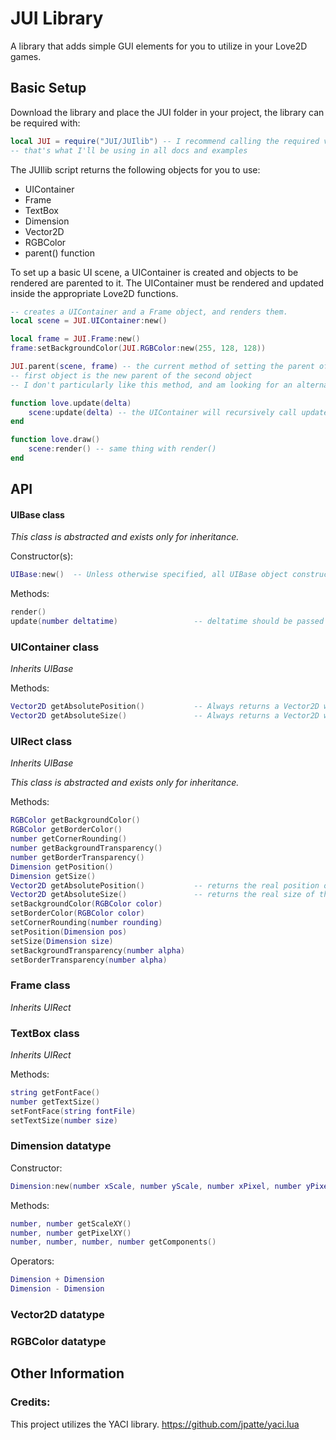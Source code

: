 # JUI Library
A library that adds simple GUI elements for you to utilize in your Love2D games.

## Basic Setup

Download the library and place the JUI folder in your project, the library can be required with:

```lua
local JUI = require("JUI/JUIlib") -- I recommend calling the required variable "JUI"
-- that's what I'll be using in all docs and examples

```
The JUIlib script returns the following objects for you to use:

- UIContainer
- Frame
- TextBox
- Dimension
- Vector2D
- RGBColor
- parent() function

To set up a basic UI scene, a UIContainer is created and objects to be rendered are parented to it. The UIContainer must be rendered and updated inside the appropriate Love2D functions.

```lua
-- creates a UIContainer and a Frame object, and renders them.
local scene = JUI.UIContainer:new()

local frame = JUI.Frame:new()
frame:setBackgroundColor(JUI.RGBColor:new(255, 128, 128))

JUI.parent(scene, frame) -- the current method of setting the parent of an object
-- first object is the new parent of the second object
-- I don't particularly like this method, and am looking for an alternative

function love.update(delta)
    scene:update(delta) -- the UIContainer will recursively call update(delta) on all descendants
end

function love.draw()
    scene:render() -- same thing with render()
end
```

## API

#### UIBase class

*This class is abstracted and exists only for inheritance.*

Constructor(s):
```lua
UIBase:new()  -- Unless otherwise specified, all UIBase object constructors take no arguments.
```

Methods:
```lua
render()
update(number deltatime)                 -- deltatime should be passed from love.update function
```

### UIContainer class

*Inherits UIBase*

Methods:
```lua
Vector2D getAbsolutePosition()           -- Always returns a Vector2D with 0, 0
Vector2D getAbsoluteSize()               -- Always returns a Vector2D with the viewport pixel size
```

### UIRect class
*Inherits UIBase*

*This class is abstracted and exists only for inheritance.*

Methods:
```lua
RGBColor getBackgroundColor()
RGBColor getBorderColor()
number getCornerRounding()
number getBackgroundTransparency()
number getBorderTransparency()
Dimension getPosition()
Dimension getSize()
Vector2D getAbsolutePosition()           -- returns the real position of the object, in pixels
Vector2D getAbsoluteSize()               -- returns the real size of the object, in pixels
setBackgroundColor(RGBColor color)
setBorderColor(RGBColor color)
setCornerRounding(number rounding)
setPosition(Dimension pos)
setSize(Dimension size)
setBackgroundTransparency(number alpha)
setBorderTransparency(number alpha)
```

### Frame class

*Inherits UIRect*

### TextBox class

*Inherits UIRect*

Methods:
```lua
string getFontFace()
number getTextSize()
setFontFace(string fontFile)
setTextSize(number size)
```

### Dimension datatype

Constructor:
```lua
Dimension:new(number xScale, number yScale, number xPixel, number yPixel)
```

Methods:
```lua
number, number getScaleXY()
number, number getPixelXY()
number, number, number, number getComponents()
```

Operators:
```lua
Dimension + Dimension
Dimension - Dimension
```

### Vector2D datatype

### RGBColor datatype

## Other Information

### Credits:
This project utilizes the YACI library. https://github.com/jpatte/yaci.lua